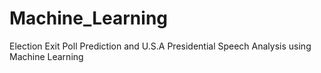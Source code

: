 # Machine_Learning
Election Exit Poll Prediction and U.S.A Presidential Speech Analysis using Machine Learning
